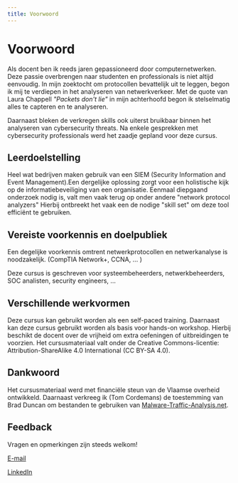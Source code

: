 ```yaml
---
title: Voorwoord
---
```


# Voorwoord

Als docent ben ik reeds jaren gepassioneerd door computernetwerken. Deze passie overbrengen naar studenten en professionals is niet altijd eenvoudig. In mijn zoektocht om protocollen bevattelijk uit te leggen, begon ik mij te verdiepen in het analyseren van netwerkverkeer. Met de quote van Laura Chappell _"Packets don't lie"_ in mijn achterhoofd begon ik stelselmatig alles te capteren en te analyseren.

Daarnaast bleken de verkregen skills ook uiterst bruikbaar binnen het analyseren van cybersecurity threats. Na enkele gesprekken met cybersecurity professionals werd het zaadje gepland voor deze cursus.

## Leerdoelstelling

Heel wat bedrijven maken gebruik van een SIEM (Security Information and Event Management).Een dergelijke oplossing zorgt voor een holistische kijk op de informatiebeveiliging van een organisatie. Eenmaal diepgaand onderzoek nodig is, valt men vaak terug op onder andere "network protocol analyzers" Hierbij ontbreekt het vaak een de nodige "skill set" om deze tool efficiënt te gebruiken.

## Vereiste voorkennis en doelpubliek

Een degelijke voorkennis omtrent netwerkprotocollen en netwerkanalyse is noodzakelijk.
(CompTIA Network+, CCNA, ... )

Deze cursus is geschreven voor systeembeheerders, netwerkbeheerders, SOC analisten, security engineers, ...

## Verschillende werkvormen

Deze cursus kan gebruikt worden als een self-paced training. Daarnaast kan deze cursus gebruikt worden als basis voor hands-on workshop. Hierbij beschikt de docent over de vrijheid om extra oefeningen of uitbreidingen te voorzien. Het cursusmateriaal valt onder de Creative Commons-licentie: Attribution-ShareAlike 4.0 International (CC BY-SA 4.0).

## Dankwoord

Het cursusmateriaal werd met financiële steun van de Vlaamse overheid ontwikkeld.
Daarnaast verkreeg ik (Tom Cordemans) de toestemming van Brad Duncan om bestanden te gebruiken van [Malware-Traffic-Analysis.net](https://www.malware-traffic-analysis.net/).

## Feedback

Vragen en opmerkingen zijn steeds welkom!

[E-mail](mailto:tom.cordemans@vives.be)

[LinkedIn](https://linkedin.com/in/tom-cordemans-54419821)